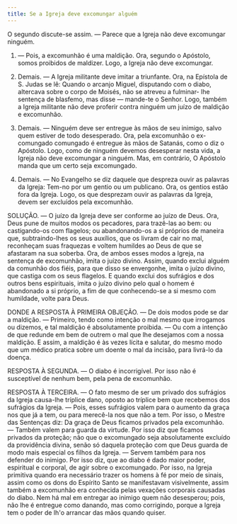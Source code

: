 ```yaml
---
title: Se a Igreja deve excomungar alguém
---
```


O segundo discute-se assim. — Parece que a Igreja não deve excomungar ninguém.  

1. — Pois, a excomunhão é uma maldição. Ora, segundo o Apóstolo, somos proibidos de maldizer. Logo, a Igreja não deve excomungar.  

2. Demais. — A Igreja militante deve imitar a triunfante. Ora, na Epístola de S. Judas se lê: Quando o arcanjo Miguel, disputando com o diabo, altercava sobre o corpo de Moisés, não se atreveu a fulminar- lhe sentença de blasfemo, mas disse — mande-te o Senhor. Logo, também a Igreja militante não deve proferir contra ninguém um juízo de maldição e excomunhão.  

3. Demais. — Ninguém deve ser entregue às mãos de seu inimigo, salvo quem estiver de todo desesperado. Ora, pela excomunhão o ex-comungado comungado é entregue às mãos de Satanás, como o diz o Apóstolo. Logo, como de ninguém devemos desesperar nesta vida, a Igreja não deve excomungar a ninguém.  Mas, em contrário, O Apóstolo manda que um certo seja excomungado. 

2. Demais. — No Evangelho se diz daquele que despreza ouvir as palavras da Igreja: Tem-no por um gentio ou um publicano. Ora, os gentios estão fora da Igreja. Logo, os que desprezam ouvir as palavras da Igreja, devem ser excluídos pela excomunhão.  

SOLUÇÃO. — O juízo da Igreja deve ser conforme ao juízo de Deus. Ora, Deus pune de muitos modos os pecadores, para trazê-las ao bem: ou castigando-os com flagelos; ou abandonando-os a si próprios de maneira que, subtraindo-lhes os seus auxílios, que os livram de cair no mal, reconheçam suas fraquezas e voltem humildes ao Deus de que se afastaram na sua soberba. Ora, de ambos esses modos a Igreja, na sentença de excomunhão, imita o juízo divino. Assim, quando exclui alguém da comunhão dos fiéis, para que disso se envergonhe, imita o juízo divino, que castiga com os seus flagelos. E quando exclui dos sufrágios e dos outros bens espirituais, imita o juízo divino pelo qual o homem é abandonado a si próprio, a fim de que conhecendo-se a si mesmo com humildade, volte para Deus.  

DONDE A RESPOSTA À PRIMEIRA OBJEÇÃO. — De dois modos pode se dar a maldição. — Primeiro, tendo como intenção o mal mesmo que irrogamos ou dizemos, e tal maldição é absolutamente proibida. — Ou com a intenção de que redunde em bem de outrem o mal que lhe desejamos com a nossa maldição. E assim, a maldição é às vezes lícita e salutar, do mesmo modo que um médico pratica sobre um doente o mal da incisão, para livrá-lo da doença.  

RESPOSTA À SEGUNDA. — O diabo é incorrigível. Por isso não é susceptível de nenhum bem, pela pena de excomunhão.  

RESPOSTA À TERCEIRA. — O fato mesmo de ser um privado dos sufrágios da Igreja causa-lhe tríplice dano, oposto ao tríplice bem que recebemos dos sufrágios da Igreja. — Pois, esses sufrágios valem para o aumento da graça nos que já a tem, ou para merecê-la nos que não a tem. Por isso, o Mestre das Sentenças diz: Da graça de Deus ficamos privados pela excomunhão. — Também valem para guarda da virtude. Por isso diz que ficamos privados da proteção; não que o excomungado seja absolutamente excluído da providência divina, senão só daquela proteção com que Deus guarda de modo mais especial os filhos da Igreja. — Servem também para nos defender do inimigo. Por isso diz, que ao diabo é dado maior poder, espiritual e corporal, de agir sobre o excomungado. Por isso, na Igreja primitiva quando era necessário trazer os homens à fé por meio de sinais, assim como os dons do Espírito Santo se manifestavam visivelmente, assim também a excomunhão era conhecida pelas vexações corporais causadas do diabo. Nem há mal em entregar ao inimigo quem não desesperou; pois, não lhe é entregue como danando, mas como corrigindo, porque a Igreja tem o poder de lh'o arrancar das mãos quando quiser.